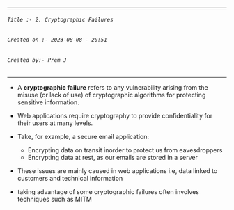 
***
###### `Title :- 2. Cryptographic Failures`
###### `Created on :- 2023-08-08 - 20:51`
###### `Created by:- Prem J`
***

- A **cryptographic failure** refers to any vulnerability arising from the misuse (or lack of use) of cryptographic algorithms for protecting sensitive information. 
- Web applications require cryptography to provide confidentiality for their users at many levels.

- Take, for example, a secure email application:
	- Encrypting data on transit inorder to protect us from eavesdroppers
	- Encrypting data at rest, as our emails are stored in a server

- These issues are mainly caused in web applications i.e, data linked to customers and technical information
- taking advantage of some cryptographic failures often involves techniques such as MITM